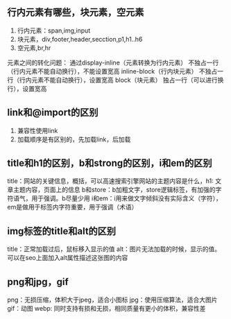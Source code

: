 ## 行内元素有哪些，块元素，空元素
1. 行内元素：span,img,input
2. 块元素，div,footer,header,secction,p1,h1..h6
3. 空元素,br,hr

元素之间的转化问题：
通过display-inline（元素转换为行内元素）     不独占一行（行内元素不能自动换行），不能设置宽高
inline-block（行内块元素）                  不独占一行（行内元素不能自动换行），设置宽高
block（块元素）                              独占一行（可以进行换行），设置宽高

## link和@import的区别
1. 兼容性使用link
2. 加载顺序是有区别的，先加载link，后加载

## title和h1的区别，b和strong的区别，i和em的区别
title：网站的关键信息，概括，可以高速搜索引擎网站的主题内容是什么，h1: 文章主题内容，页面上的信息
b和store：b加粗文字，store逻辑标签，有加强的字符语气，用于强调。b尽量少用
i和em：i用来做文字倾斜没有实际含义（字符），em是做用于标签内字符重要，用于强调（术语）

## img标签的title和alt的区别
title：正常加载过后，鼠标移入显示的值
alt：图片无法加载的时候，显示的值。可以在seo上面加入alt属性描述这张图的内容

## png和jpg，gif
png：无损压缩，体积大于jpeg，适合小图标         jpg：使用压缩算法，适合大图片        gif：动图            webp: 同时支持有损和无损，相同质量有更小的体积，兼容性差
